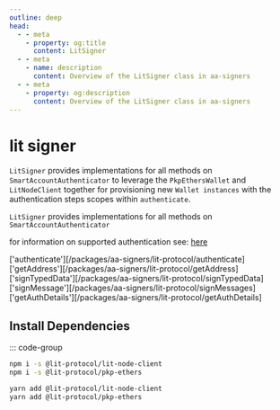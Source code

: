 ```yaml
---
outline: deep
head:
  - - meta
    - property: og:title
      content: LitSigner
  - - meta
    - name: description
      content: Overview of the LitSigner class in aa-signers
  - - meta
    - property: og:description
      content: Overview of the LitSigner class in aa-signers
---
```


# lit signer

`LitSigner` provides implementations for all methods on `SmartAccountAuthenticator` to leverage the `PkpEthersWallet` and `LitNodeClient` together for provisioning new `Wallet instances` with the authentication steps scopes within `authenticate`.

`LitSigner` provides implementations for all methods on `SmartAccountAuthenticator`

for information on supported authentication see: [here](https://developer.litprotocol.com/v3/sdk/authentication/session-sigs/intro)

['authenticate'][/packages/aa-signers/lit-protocol/authenticate]
['getAddress'][/packages/aa-signers/lit-protocol/getAddress]
['signTypedData'][/packages/aa-signers/lit-protocol/signTypedData]
['signMessage'][/packages/aa-signers/lit-protocol/signMessages]
['getAuthDetails'][/packages/aa-signers/lit-protocol/getAuthDetails]

## Install Dependencies

::: code-group

```bash [npm]
npm i -s @lit-protocol/lit-node-client
npm i -s @lit-protocol/pkp-ethers
```

```bash [yarn]
yarn add @lit-protocol/lit-node-client
yarn add @lit-protocol/pkp-ethers
```

